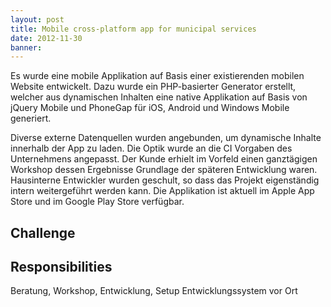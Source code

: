 ```yaml
---
layout: post
title: Mobile cross-platform app for municipal services
date: 2012-11-30
banner: 
---
```


Es wurde eine mobile Applikation auf Basis einer existierenden mobilen Website entwickelt. 
Dazu wurde ein PHP-basierter Generator erstellt, welcher aus dynamischen Inhalten eine native Applikation auf Basis von jQuery Mobile und PhoneGap für iOS, Android und Windows Mobile generiert. 

Diverse externe Datenquellen wurden angebunden, um dynamische Inhalte innerhalb der App zu laden. 
Die Optik wurde an die CI Vorgaben des Unternehmens angepasst. 
Der Kunde erhielt im Vorfeld einen ganztägigen Workshop dessen Ergebnisse Grundlage der späteren Entwicklung waren. 
Hausinterne Entwickler wurden geschult, so dass das Projekt eigenständig intern weitergeführt werden kann. 
Die Applikation ist aktuell im Apple App Store und im Google Play Store verfügbar.


## Challenge



## Responsibilities

Beratung, Workshop, Entwicklung, Setup Entwicklungssystem vor Ort
